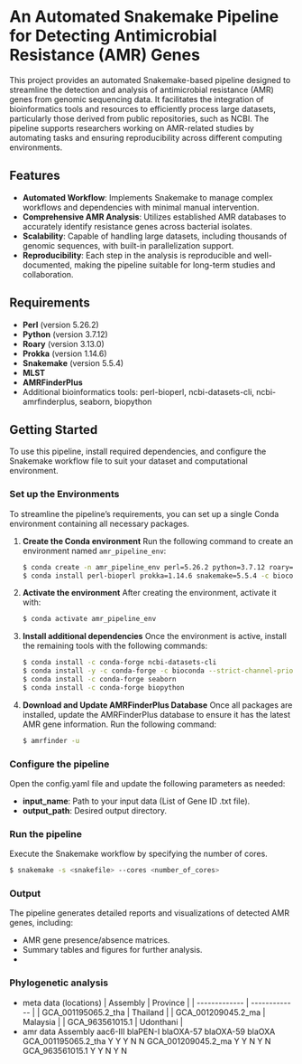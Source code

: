 # An Automated Snakemake Pipeline for Detecting Antimicrobial Resistance (AMR) Genes
This project provides an automated Snakemake-based pipeline designed to streamline the detection and analysis of antimicrobial resistance (AMR) genes from genomic sequencing data. It facilitates the integration of bioinformatics tools and resources to efficiently process large datasets, particularly those derived from public repositories, such as NCBI. The pipeline supports researchers working on AMR-related studies by automating tasks and ensuring reproducibility across different computing environments.

## Features
- **Automated Workflow**: Implements Snakemake to manage complex workflows and dependencies with minimal manual intervention.
- **Comprehensive AMR Analysis**: Utilizes established AMR databases to accurately identify resistance genes across bacterial isolates.
- **Scalability**: Capable of handling large datasets, including thousands of genomic sequences, with built-in parallelization support.
- **Reproducibility**: Each step in the analysis is reproducible and well-documented, making the pipeline suitable for long-term studies and collaboration.

## Requirements
- **Perl** (version 5.26.2)
- **Python** (version 3.7.12)
- **Roary** (version 3.13.0)
- **Prokka** (version 1.14.6)
- **Snakemake** (version 5.5.4)
- **MLST**
- **AMRFinderPlus**
- Additional bioinformatics tools: perl-bioperl, ncbi-datasets-cli, ncbi-amrfinderplus, seaborn, biopython

## Getting Started
To use this pipeline, install required dependencies, and configure the Snakemake workflow file to suit your dataset and computational environment.

### Set up the Environments
To streamline the pipeline’s requirements, you can set up a single Conda environment containing all necessary packages.

1. **Create the Conda environment**
   Run the following command to create an environment named `amr_pipeline_env`:

   ```bash
   $ conda create -n amr_pipeline_env perl=5.26.2 python=3.7.12 roary=3.13.0 -c bioconda -c conda-forge
   $ conda install perl-bioperl prokka=1.14.6 snakemake=5.5.4 -c bioconda -c conda-forge
   ```

2. **Activate the environment**
  After creating the environment, activate it with:

   ```bash
   $ conda activate amr_pipeline_env
   ```

3. **Install additional dependencies**
   Once the environment is active, install the remaining tools with the following commands:

   ```bash
   $ conda install -c conda-forge ncbi-datasets-cli
   $ conda install -y -c conda-forge -c bioconda --strict-channel-priority ncbi-amrfinderplus
   $ conda install -c conda-forge seaborn
   $ conda install -c conda-forge biopython
   ```

4. **Download and Update AMRFinderPlus Database**
   Once all packages are installed, update the AMRFinderPlus database to ensure it has the latest AMR gene information. Run the following command:

   ```bash
   $ amrfinder -u
   ```

### Configure the pipeline
Open the config.yaml file and update the following parameters as needed:

- **input_name**: Path to your input data (List of Gene ID .txt file).
- **output_path**: Desired output directory.

### Run the pipeline
Execute the Snakemake workflow by specifying the number of cores.

```bash
$ snakemake -s <snakefile> --cores <number_of_cores>
```

### Output
The pipeline generates detailed reports and visualizations of detected AMR genes, including:

- AMR gene presence/absence matrices.
- Summary tables and figures for further analysis.
- 

### Phylogenetic analysis
- meta data (locations)
| Assembly  | Province |
| ------------- | ------------- |
| GCA_001195065.2_tha  | Thailand  |
| GCA_001209045.2_ma  | Malaysia  |
| GCA_963561015.1 | Udonthani |
- amr data
Assembly	aac6-III	blaPEN-I	blaOXA-57	blaOXA-59	blaOXA
GCA_001195065.2_tha	Y	Y	Y	N	N
GCA_001209045.2_ma	Y	Y	N	Y	N
GCA_963561015.1   Y	Y	N	Y	N

